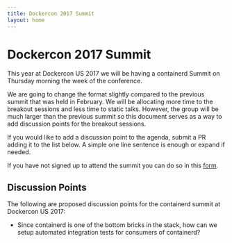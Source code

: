 ```yaml
---
title: Dockercon 2017 Summit
layout: home
---
```


# Dockercon 2017 Summit

This year at Dockercon US 2017 we will be having a containerd Summit on Thursday morning the week of the conference.  

We are going to change the format slightly compared to the previous summit that was held in February.  We will be allocating more time to the breakout sessions and less time to static talks.  However, the group will be much larger than the previous summit so this document serves as a way to add discussion points for the breakout sessions. 

If you would like to add a discussion point to the agenda, submit a PR adding it to the list below.  A simple one line sentence is enough or expand if needed. 

If you have not signed up to attend the summit you can do so in this [form](https://docs.google.com/forms/d/e/1FAIpQLScNkLm984ABbFChPh02uJR2lJ6y1AXjFaDITCaxTFL-sHhPwQ/viewform).

## Discussion Points

The following are proposed discussion points for the containerd summit at Dockercon US 2017:

* Since containerd is one of the bottom bricks in the stack, how can we setup automated integration tests for consumers of containerd? 
